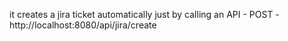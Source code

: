 it creates a jira ticket automatically just by calling an API  -  POST - http://localhost:8080/api/jira/create
